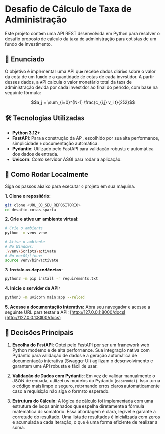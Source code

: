 # Desafio de Cálculo de Taxa de Administração

Este projeto contém uma API REST desenvolvida em Python para resolver o desafio proposto de cálculo da taxa de administração para cotistas de um fundo de investimento.

## 📜 Enunciado

O objetivo é implementar uma API que recebe dados diários sobre o valor da cota de um fundo e a quantidade de cotas de cada investidor. A partir desses dados, a API calcula o valor monetário total da taxa de administração devida por cada investidor ao final do período, com base na seguinte fórmula:

$$a_j = \sum_{i=0}^{N-1} \frac{c_{i,j} v_i t}{252}$$

## 🛠️ Tecnologias Utilizadas

* **Python 3.12+**
* **FastAPI**: Para a construção da API, escolhido por sua alta performance, simplicidade e documentação automática.
* **Pydantic**: Utilizado pelo FastAPI para validação robusta e automática dos dados de entrada.
* **Uvicorn**: Como servidor ASGI para rodar a aplicação.

## 🚀 Como Rodar Localmente

Siga os passos abaixo para executar o projeto em sua máquina.

**1. Clone o repositório:**
```bash
git clone <URL_DO_SEU_REPOSITORIO>
cd desafio-cotas-sparta
```

**2. Crie e ative um ambiente virtual:**
```bash
# Crie o ambiente
python -m venv venv

# Ative o ambiente
# No Windows:
.\venv\Scripts\activate
# No macOS/Linux:
source venv/bin/activate
```

**3. Instale as dependências:**
```bash
python3 -m pip install -r requirements.txt
```

**4. Inicie o servidor da API:**
```bash
python3 -m uvicorn main:app --reload
```

**5. Acesse a documentação interativa:**
Abra seu navegador e acesse a seguinte URL para testar a API:
[http://127.0.0.1:8000/docs](http://127.0.0.1:8000/docs)

## 🧠 Decisões Principais

1.  **Escolha do FastAPI**: Optei pelo FastAPI por ser um framework web Python moderno e de alta performance. Sua integração nativa com Pydantic para validação de dados e a geração automática de documentação interativa (Swagger UI) agilizam o desenvolvimento e garantem uma API robusta e fácil de usar.

2.  **Validação de Dados com Pydantic**: Em vez de validar manualmente o JSON de entrada, utilizei os modelos do Pydantic (`BaseModel`). Isso torna o código mais limpo e seguro, retornando erros claros automaticamente caso a requisição não siga o formato esperado.

3.  **Estrutura do Cálculo**: A lógica de cálculo foi implementada com uma estrutura de loops aninhados que espelha diretamente a fórmula matemática do somatório. Essa abordagem é clara, legível e garante a corretude do resultado. Uma lista de resultados é inicializada com zeros e acumulada a cada iteração, o que é uma forma eficiente de realizar a soma.